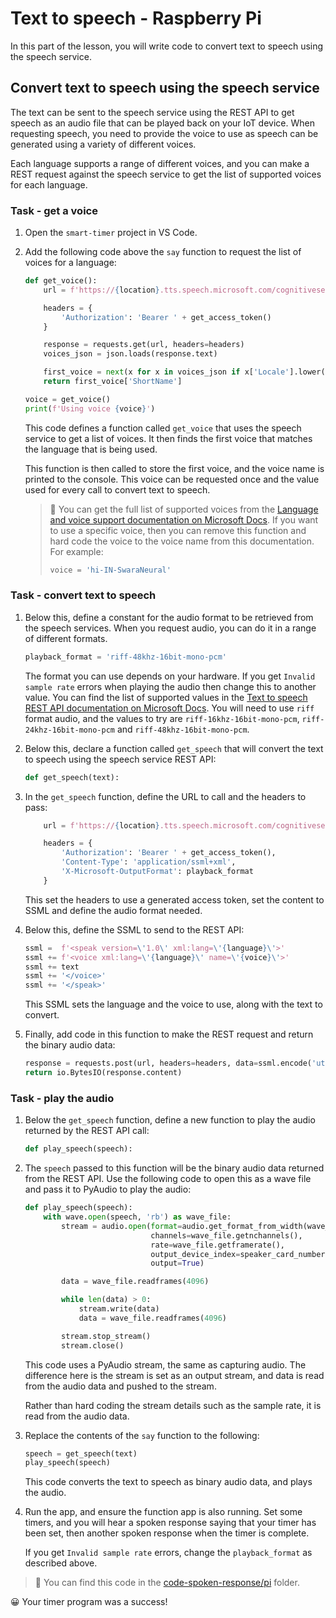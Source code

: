 # Text to speech - Raspberry Pi

In this part of the lesson, you will write code to convert text to speech using the speech service.

## Convert text to speech using the speech service

The text can be sent to the speech service using the REST API to get speech as an audio file that can be played back on your IoT device. When requesting speech, you need to provide the voice to use as speech can be generated using a variety of different voices.

Each language supports a range of different voices, and you can make a REST request against the speech service to get the list of supported voices for each language.

### Task - get a voice

1. Open the `smart-timer` project in VS Code.

1. Add the following code above the `say` function to request the list of voices for a language:

    ```python
    def get_voice():
        url = f'https://{location}.tts.speech.microsoft.com/cognitiveservices/voices/list'
    
        headers = {
            'Authorization': 'Bearer ' + get_access_token()
        }
    
        response = requests.get(url, headers=headers)
        voices_json = json.loads(response.text)
    
        first_voice = next(x for x in voices_json if x['Locale'].lower() == language.lower() and x['VoiceType'] == 'Neural')
        return first_voice['ShortName']
    
    voice = get_voice()
    print(f'Using voice {voice}')
    ```

    This code defines a function called `get_voice` that uses the speech service to get a list of voices. It then finds the first voice that matches the language that is being used.

    This function is then called to store the first voice, and the voice name is printed to the console. This voice can be requested once and the value used for every call to convert text to speech.

    > 💁 You can get the full list of supported voices from the [Language and voice support documentation on Microsoft Docs](https://docs.microsoft.com/azure/cognitive-services/speech-service/language-support?WT.mc_id=academic-17441-jabenn#text-to-speech). If you want to use a specific voice, then you can remove this function and hard code the voice to the voice name from this documentation. For example:
    >
    > ```python
    > voice = 'hi-IN-SwaraNeural'
    > ```

### Task - convert text to speech

1. Below this, define a constant for the audio format to be retrieved from the speech services. When you request audio, you can do it in a range of different formats.

    ```python
    playback_format = 'riff-48khz-16bit-mono-pcm'
    ```

    The format you can use depends on your hardware. If you get `Invalid sample rate` errors when playing the audio then change this to another value. You can find the list of supported values in the [Text to speech REST API documentation on Microsoft Docs](https://docs.microsoft.com/azure/cognitive-services/speech-service/rest-text-to-speech?WT.mc_id=academic-17441-jabenn#audio-outputs). You will need to use `riff` format audio, and the values to try are `riff-16khz-16bit-mono-pcm`, `riff-24khz-16bit-mono-pcm` and `riff-48khz-16bit-mono-pcm`.

1. Below this, declare a function called `get_speech` that will convert the text to speech using the speech service REST API:

    ```python
    def get_speech(text):
    ```

1. In the `get_speech` function, define the URL to call and the headers to pass:

    ```python
        url = f'https://{location}.tts.speech.microsoft.com/cognitiveservices/v1'
    
        headers = {
            'Authorization': 'Bearer ' + get_access_token(),
            'Content-Type': 'application/ssml+xml',
            'X-Microsoft-OutputFormat': playback_format
        }
    ```

    This set the headers to use a generated access token, set the content to SSML and define the audio format needed.

1. Below this, define the SSML to send to the REST API:

    ```python
    ssml =  f'<speak version=\'1.0\' xml:lang=\'{language}\'>'
    ssml += f'<voice xml:lang=\'{language}\' name=\'{voice}\'>'
    ssml += text
    ssml += '</voice>'
    ssml += '</speak>'
    ```

    This SSML sets the language and the voice to use, along with the text to convert.

1. Finally, add code in this function to make the REST request and return the binary audio data:

    ```python
    response = requests.post(url, headers=headers, data=ssml.encode('utf-8'))
    return io.BytesIO(response.content)
    ```

### Task - play the audio

1. Below the `get_speech` function, define a new function to play the audio returned by the REST API call:

    ```python
    def play_speech(speech):
    ```

1. The `speech` passed to this function will be the binary audio data returned from the REST API. Use the following code to open this as a wave file and pass it to PyAudio to play the audio:

    ```python
    def play_speech(speech):
        with wave.open(speech, 'rb') as wave_file:
            stream = audio.open(format=audio.get_format_from_width(wave_file.getsampwidth()),
                                channels=wave_file.getnchannels(),
                                rate=wave_file.getframerate(),
                                output_device_index=speaker_card_number,
                                output=True)

            data = wave_file.readframes(4096)

            while len(data) > 0:
                stream.write(data)
                data = wave_file.readframes(4096)

            stream.stop_stream()
            stream.close()
    ```

    This code uses a PyAudio stream, the same as capturing audio. The difference here is the stream is set as an output stream, and data is read from the audio data and pushed to the stream.

    Rather than hard coding the stream details such as the sample rate, it is read from the audio data.

1. Replace the contents of the `say` function to the following:

    ```python
    speech = get_speech(text)
    play_speech(speech)
    ```

    This code converts the text to speech as binary audio data, and plays the audio.

1. Run the app, and ensure the function app is also running. Set some timers, and you will hear a spoken response saying that your timer has been set, then another spoken response when the timer is complete.

    If you get `Invalid sample rate` errors, change the `playback_format` as described above.

> 💁 You can find this code in the [code-spoken-response/pi](code-spoken-response/pi) folder.

😀 Your timer program was a success!
